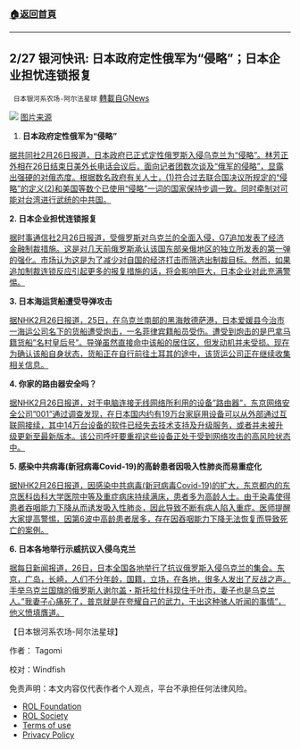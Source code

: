 ###  [:house:返回首頁](https://github.com/ourhimalayas/txt)
---


## 2/27 银河快讯: 日本政府定性俄军为“侵略”；日本企业担忧连锁报复
` 日本银河系农场-阿尔法星球` [轉載自GNews](https://gnews.org/zh-hans/2072527/)

![](https://assets.gnews.org/wp-content/uploads/2022/02/20220226-00000025-jnn-000-2-thumb.jpeg)
[图片来源](https://news.yahoo.co.jp/pickup/6419436)

1. **日本政府定性俄军为“侵略”**


[据共同社2月26日报道，日本政府已正式定性俄罗斯入侵乌克兰为“侵略”。林芳正外相在26日结束日美外长电话会议后，面向记者团数次谈及“俄军的侵略”，显露出强硬的对俄态度。根据数名政府有关人士，(1)符合过去联合国决议所规定的“侵略”的定义(2)和美国等数个已使用“侵略”一词的国家保持步调一致。同时牵制对可能对台湾进行武统的中共国。](https://news.yahoo.co.jp/articles/4a5c12b8976ec44e2ea38665fcb0f6ec44a0e2fb)

**2. 日本企业担忧连锁报复**

[据时事通信社2月26日报道，受俄罗斯对乌克兰的全面入侵，G7追加发表了经济金融制裁措施。这是对几天前俄罗斯承认该国东部亲俄地区的独立所发表的第一弹的强化。市场认为这是为了减少对自国的经济打击而筛选出制裁目标。然而，如果追加制裁连锁反应引起更多的报复措施的话，将会影响巨大，日本企业对此充满警惕。](https://news.yahoo.co.jp/articles/8a26f5ee56f43471fb174d61378804b53103691d)

**3. 日本海运货船遭受导弹攻击**

[据NHK2月26日报道，25日，在乌克兰南部的黑海敖德萨港，日本爱媛县今治市一海运公司名下的货船遭受炮击，一名菲律宾籍船员受伤。遭受到炮击的是巴拿马籍货船”名村皇后号”。导弹虽然直接命中该船的居住区，但发动机并未受损。现在为确认该船自身状态，货船正在自行前往土耳其的途中，该货运公司正在继续收集相关信息。](https://www3.nhk.or.jp/news/html/20220226/k10013502331000.html?utm_int=news-new_contents_list-items_026)

**4. 你家的路由器安全吗？**

[据NHK2月26日报道，对于电脑连接无线网络所利用的设备”路由器”，东京网络安全公司”001”通过调查发现，在日本国内约有19万台家庭用设备可以从外部通过互联网接续，其中14万台设备的软件已经失去技术支持及升级服务，或者并未被升级更新至最新版本。该公司呼吁要重视这些设备正处于受到网络攻击的高风险状态中。](https://www3.nhk.or.jp/news/html/20220226/k10013503071000.html?utm_int=news-culture_contents_list-items_001)

**5. 感染中共病毒(新冠病毒Covid-19)的高龄患者因吸入性肺炎而易重症化**

[据NHK2月26日报道，因感染中共病毒(新冠病毒Covid-19)的扩大，东京都内的东京医科齿科大学医院中等及重症病床持续满床，患者多为高龄人士。由于染毒使得患者吞咽能力下降从而诱发吸入性肺炎，因此导致不断有病人陷入重症。医师提醒大家提高警惕，因第6波中高龄患者居多，存在因吞咽能力下降无法恢复而导致死亡的案例。](https://www3.nhk.or.jp/news/html/20220226/k10013503061000.html)

**6. 日本各地举行示威抗议入侵乌克兰**

[据每日新闻报道，26日，日本全国各地举行了抗议俄罗斯入侵乌克兰的集会。东京，广岛，长崎，人们不分年龄，国籍，立场，在各地，很多人发出了反战之声。手举乌克兰国旗的俄罗斯人谢尔盖・斯托拉什科现住千叶市，妻子也是乌克兰人。”我妻子心痛死了，普京就是在夸耀自己的武力，干出这种骇人听闻的事情”，他义愤填膺道。](https://news.yahoo.co.jp/articles/63726993975935a87d0e272a8d325e7c71657f1f)



【日本银河系农场-阿尔法星球】

作者： Tagomi

校对：Windfish

 

免责声明：本文内容仅代表作者个人观点，平台不承担任何法律风险。

- [ROL Foundation](https://rolfoundation.org/)
- [ROL Society](https://rolsociety.org/)
- [Terms of use](https://gnews.org/terms-of-use-3/)
- [Privacy Policy](https://gnews.org/privacy-policy/)

